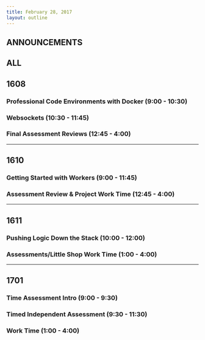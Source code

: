 ```yaml
---
title: February 28, 2017
layout: outline
---
```


## ANNOUNCEMENTS

## ALL

## 1608

### Professional Code Environments with Docker (9:00 - 10:30)

### Websockets (10:30 - 11:45)

### Final Assessment Reviews (12:45 - 4:00)

***

## 1610

### Getting Started with Workers (9:00 - 11:45)

### Assessment Review & Project Work Time (12:45 - 4:00)

***

## 1611

### Pushing Logic Down the Stack (10:00 - 12:00)

### Assessments/Little Shop Work Time (1:00 - 4:00)

***

## 1701

### Time Assessment Intro (9:00 - 9:30)

### Timed Independent Assessment (9:30 - 11:30)

### Work Time (1:00 - 4:00)
